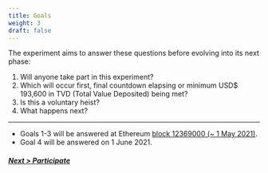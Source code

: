```yaml
---
title: Goals
weight: 3
draft: false
---
```


The experiment aims to answer these questions before evolving into its next phase:
1. Will anyone take part in this experiment?
2. Which will occur first, final countdown elapsing or minimum USD$ 193,600 in TVD (Total Value Deposited) being met?
3. Is this a voluntary heist?
4. What happens next?
---------
* Goals 1-3 will be answered at Ethereum [block 12369000 (~ 1 May 2021)](https://etherscan.io/block/countdown/12369000).
* Goal 4 will be answered on 1 June 2021.

##### [Next > Participate](#participate)